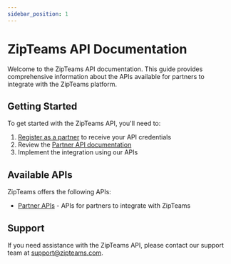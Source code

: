 ```yaml
---
sidebar_position: 1
---
```


# ZipTeams API Documentation

Welcome to the ZipTeams API documentation. This guide provides comprehensive information about the APIs available for partners to integrate with the ZipTeams platform.

## Getting Started

To get started with the ZipTeams API, you'll need to:

1. [Register as a partner](https://zipme.at/zipteams/15-min-product-demo) to receive your API credentials
2. Review the [Partner API documentation](/partner-api/introduction.md)
3. Implement the integration using our APIs

## Available APIs

ZipTeams offers the following APIs:

- [Partner APIs](/partner-api/introduction.md) - APIs for partners to integrate with ZipTeams

## Support

If you need assistance with the ZipTeams API, please contact our support team at [support@zipteams.com](mailto:support@zipteams.com).
